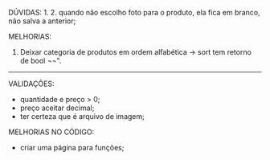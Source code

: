 DÚVIDAS:
1. 
2. quando não escolho foto para o produto, ela fica em branco, não salva a anterior;

MELHORIAS:
1. Deixar categoria de produtos em ordem alfabética -> sort tem retorno de bool ¬¬".

--------------------------------------

VALIDAÇÕES:
- quantidade e preço > 0;
- preço aceitar decimal;
- ter certeza que é arquivo de imagem;

MELHORIAS NO CÓDIGO:
- criar uma página para funções;




